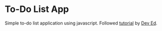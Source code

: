 # To-Do List App

Simple to-do list application using javascript. Followed [tutorial](https://www.youtube.com/watch?v=Ttf3CEsEwMQ&t=2716s) by [Dev Ed](https://www.youtube.com/channel/UClb90NQQcskPUGDIXsQEz5Q). 
